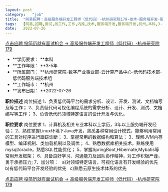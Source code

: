 ```yaml
---
layout:	post
category:	"job"
title:	"网易招聘：高级服务端开发工程师（低代码）-杭州研究院179-技术-服务端开发-服务端开发-杭州本科3-5年"
tags:	[网易,招聘,面试,找工作,工作,内推,技术,服务端开发,服务端开发,杭州,本科,3-5年]
date:	2022-07-26
---
```


[点击应聘 投简历就有面试机会 -> 高级服务端开发工程师（低代码）-杭州研究院179](http://mobile.bole.netease.com/bole/boleDetail?id=30908&employeeId=346f03c3cda5f04c&key=all)



- **学历要求： **本科
- **工作年限： **3-5年
- **所属部门： **杭州研究院-数字产业事业部-云计算产品中心-低代码技术部-低代码服务端技术组
- **工作城市： **杭州
- **发布日期： **2022-07-26



**职位描述**
岗位描述
1、负责低代码平台的需求分析、设计、开发、测试、文档编写及等工作；
2、负责低代码可视化编程系统的需求分析、设计、开发、测试、文档编写等工作；
3、负责低代码领域特定语言的设计开发与优化。





**职位要求**
岗位要求
1、计算机及相关专业本科以上学历，3年以上服务端开发经验；
2、熟练掌握Linux环境下Java开发，熟悉各种常用设计模式，能够利用常用的工具对程序进行跟踪诊断；
3、掌握常用的数据结构和算法；
3、理解JVM内存模型、编译机制、类加载机制以及调优；
4、熟悉数据库相关技术，熟练使用mysql/oracle，熟悉SQL性能优化；
5、掌握SpringBoot,Hibernate,Mybatis等常用开发框架；
6、具备良好学习、沟通能力及团队协作精神，对工作积极严谨，勇于承担压力;
7、加分项：
&nbsp; a)对领域特定语言，可视化语言有开发经验的优先
&nbsp; b)有低代码平台开发经验的优先
&nbsp; c)熟悉云原生技术体系的优先



[点击应聘 投简历就有面试机会 -> 高级服务端开发工程师（低代码）-杭州研究院179](http://mobile.bole.netease.com/bole/boleDetail?id=30908&employeeId=346f03c3cda5f04c&key=all)